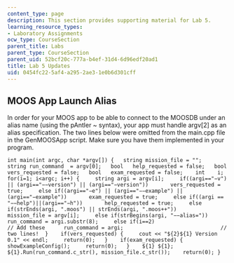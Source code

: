 ```yaml
---
content_type: page
description: This section provides supporting material for Lab 5.
learning_resource_types:
- Laboratory Assignments
ocw_type: CourseSection
parent_title: Labs
parent_type: CourseSection
parent_uid: 52bcf20c-777a-b4ef-31d4-6d96edf20ad1
title: Lab 5 Updates
uid: 0454fc22-5af4-a295-2ae3-1e0b6d301cff
---
```


MOOS App Launch Alias
---------------------

In order for your MOOS app to be able to connect to the MOOSDB under an alias name (using the pAntler ~ syntax), your app must handle argv\[2\] as an alias specification. The two lines below were omitted from the main.cpp file in the GenMOOSApp script. Make sure you have them implemented in your program.

```
int main(int argc, char *argv[]) {   string mission_file = "";   string run_command  = argv[0];   bool   help_requested = false;   bool   vers_requested = false;   bool   exam_requested = false;    int    i;   for(i=1; i<argc; i++) {     string argi = argv[i];     if((argi=="−v") || (argi=="−−version") || (argi=="−version"))       vers_requested = true;     else if((argi=="−e") || (argi=="−−example") || (argi=="−example"))       exam_requested = true;     else if((argi == "−−help")||(argi=="−h"))       help_requested = true;     else if(strEnds(argi, ".moos") || strEnds(argi, ".moos++"))       mission_file = argv[i];     else if(strBegins(argi, "−−alias="))       run_command = argi.substr(8);     else if(i==2)                                      // Add these      run_command = argi;                               // two lines!  }    if(vers_requested) {     cout << "${2}${1} Version 0.1" << endl;     return(0);   }    if(exam_requested) {     showExampleConfig();     return(0);   }    ${1} ${1};   ${1}.Run(run_command.c_str(), mission_file.c_str());    return(0); } 
```